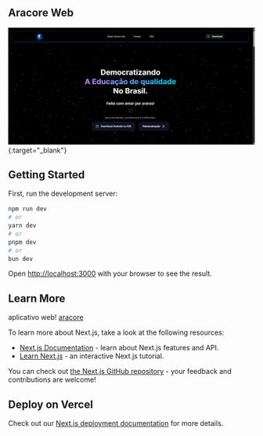 ## Aracore Web 
[![Aracore Web](https://github.com/felixthiago/Aracore-Web/blob/main/aracore.png)](https://aracore-web.vercel.app/){:target="_blank"}

## Getting Started
First, run the development server:

```bash
npm run dev
# or
yarn dev
# or
pnpm dev
# or
bun dev
```

Open [http://localhost:3000](http://localhost:3000) with your browser to see the result.

## Learn More

aplicativo web! [aracore](https://aracore-web.vercel.app/)

To learn more about Next.js, take a look at the following resources:

- [Next.js Documentation](https://nextjs.org/docs) - learn about Next.js features and API.
- [Learn Next.js](https://nextjs.org/learn) - an interactive Next.js tutorial.

You can check out [the Next.js GitHub repository](https://github.com/vercel/next.js) - your feedback and contributions are welcome!

## Deploy on Vercel

Check out our [Next.js deployment documentation](https://nextjs.org/docs/app/building-your-application/deploying) for more details.
